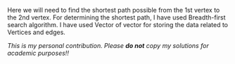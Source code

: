 Here we will need to find the shortest path possible from the 1st vertex to the 2nd vertex.
For determining the shortest path, I have used Breadth-first search algorithm. I have used Vector of vector for storing the data related to Vertices and edges. 


_This is my personal contribution. Please **do not** copy my solutions for academic purposes!!_

